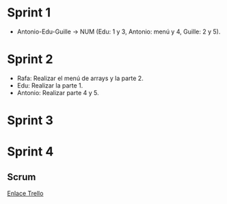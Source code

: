 # Sprint 1
- Antonio-Edu-Guille -> NUM (Edu: 1 y 3, Antonio: menú y 4, Guille: 2 y 5).
# Sprint 2
- Rafa: Realizar el menú de arrays y la parte 2.
- Edu: Realizar la parte 1.
- Antonio: Realizar parte 4 y 5.
# Sprint 3
# Sprint 4
## Scrum
[Enlace Trello](https://trello.com/b/19iF0Ymg/proyectoets)
